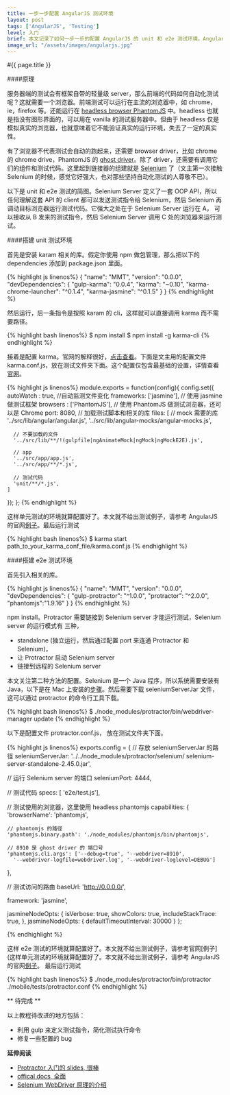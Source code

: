 ```yaml
---
title: 一步一步配置 AngularJS 测试环境
layout: post
tags: ['AngularJS', 'Testing']
level: 入门
brief: 本文记录了如何一步一步的配置 AngularJS 的 unit 和 e2e 测试环境。AngularJS 的测试会用到 protractor, Jasmine, PhantomJS, ghost driver, Selenium 等库。文中会简要的描述它们之间的关系。希望读者可以参考本文顺利搭建测试环境，少走弯路。
image_url: "/assets/images/angularjs.jpg"
---
```

#{{ page.title }}

####原理

服务器端的测试会有框架自带的轻量级 server，那么前端的代码如何自动化测试呢？这就需要一个浏览器。前端测试可以运行在主流的浏览器中，如 chrome，ie，firefox 等。还能运行在 [headless browser PhantomJS](http://phantomjs.org/) 中。headless 也就是指没有图形界面的，可以用在 vanilla 的测试服务器中。但由于 headless 仅是模拟真实的浏览器，也就意味着它不能验证真实的运行环境，失去了一定的真实性。

有了浏览器不代表测试会自动的跑起来，还需要 browser driver，比如 chrome 的 chrome drive，PhantomJS 的 [ghost driver](https://github.com/detro/ghostdriver)。除了 driver，还需要有调用它们的组件和测试代码。这里起到链接器的组建就是 [Selenium](http://www.seleniumhq.org/) 了（文主第一次接触 Selenium 的时候，感觉它好强大，也对那些坚持自动化测试的人尊敬不已）。

以下是 unit 和 e2e 测试的简图。Selenium Server 定义了一套 OOP API，所以任何理解这套 API 的 client 都可以发送测试指令给 Selenium，然后 Selenium 再调动目标浏览器运行测试代码。它强大之处在于 Selenium Server 运行在 A， 可以接收从 B 发来的测试指令，然后 Selenium Server 调用 C 处的浏览器来运行测试。

<!-- ![Alt text]({{ site.url }}/assets/images/karma_test_diagram.png) -->

<!-- ![Alt text]({{ site.url }}/assets/images/protractor_test_diagram.png) -->

####搭建 unit 测试环境

首先是安装 karam 相关的库。假定你使用 npm 做包管理，那么把以下的 dependencies 添加到 package.json 里面。

{% highlight js linenos%}
{
  "name": "MMT",
  "version": "0.0.0",
  "devDependencies": {
    "gulp-karma": "0.0.4",
    "karma": "~0.10",
    "karma-chrome-launcher": "^0.1.4",
    "karma-jasmine": "^0.1.5"
    }
}
{% endhighlight %}

然后运行，后一条指令是按照 karam 的 cli，这样就可以直接调用 karma 而不需要路径。

{% highlight bash linenos%}
$ npm install
$ npm install -g karma-cli
{% endhighlight %}

接着是配置 karma。官网的解释很好，[点击查看](http://karma-runner.github.io/0.12/intro/configuration.html)。下面是文主用的配置文件 karma.conf.js，放在测试文件夹下面。这个配置仅包含最基础的设置，详情查看[官网](http://karma-runner.github.io/0.12/config/configuration-file.html)。

{% highlight js linenos%}
module.exports = function(config){
  config.set({
    autoWatch : true, //自动监测文件变化
    frameworks: ['jasmine'], // 使用 jasmine 做测试框架
    browsers : ['PhantomJS'], // 使用 PhantomJS 做测试浏览器，还可以是 Chrome
    port: 8080,
    // 加载测试脚本和相关的库
    files: [
      // mock 需要的库
      '../src/lib/angular/angular.js',
      '../src/lib/angular-mocks/angular-mocks.js',
      
      // 不要加载的文件
      '../src/lib/**/!(gulpfile|ngAnimateMock|ngMock|ngMockE2E).js',

      // app 
      '../src/app/app.js',
      '../src/app/**/*.js',

      // 测试代码
      'unit/**/*.js',
    ]
  });
};
{% endhighlight %}

这样单元测试的环境就算配置好了。本文就不给出测试例子，请参考 AngularJS 的官网[例子](https://docs.angularjs.org/guide/unit-testing)。最后运行测试

{% highlight bash linenos%}
$ karma start path_to_your_karma_conf_file/karma.conf.js
{% endhighlight %}

####搭建 e2e 测试环境

首先引入相关的库。

{% highlight js linenos%}
{
  "name": "MMT",
  "version": "0.0.0",
  "devDependencies": {
    "gulp-protractor": "^1.0.0",
    "protractor": "^2.0.0",
    "phantomjs":"1.9.16"
    }
}
{% endhighlight %}

npm install。Protractor 需要链接到 Selenium server 才能运行测试，Selenium server 的运行模式有 三种，

- standalone (独立运行，然后通过配置 port 来连通 Protractor 和 Selenium)，
- 让 Protractor 启动 Selenium server
- 链接到远程的 Selenium server

本文关注第二种方法的配置。Selenium 是一个 Java 程序，所以系统需要安装有 Java，以下是在 Mac 上安装的[步骤](https://www.java.com/en/download/help/index_installing.xml)。然后需要下载 seleniumServerJar 文件，这可以通过 protractor 的命令行工具下载。

{% highlight bash linenos%}
$ ./node_modules/protractor/bin/webdriver-manager update
{% endhighlight %}

以下是配置文件 protractor.conf.js， 放在测试文件夹下面。

{% highlight js linenos%}
exports.config = {
  // 存放 seleniumServerJar 的路径
  seleniumServerJar: '../../node_modules/protractor/selenium/
    selenium-server-standalone-2.45.0.jar',

  // 运行 Selenium server 的端口
  seleniumPort: 4444,

  // 测试代码
  specs: [ 'e2e/test.js'],

  // 测试使用的浏览器，这里使用 headless phantomjs
  capabilities: {
    'browserName': 'phantomjs',

    // phantomjs 的路径
    'phantomjs.binary.path': './node_modules/phantomjs/bin/phantomjs',

    // 8910 是 ghost driver 的 端口号
    'phantomjs.cli.args': ['--debug=true', '--webdriver=8910', 
      '--webdriver-logfile=webdriver.log', '--webdriver-loglevel=DEBUG']
  },

  // 测试访问的路由
  baseUrl: 'http://0.0.0.0/',

  framework: 'jasmine',

  jasmineNodeOpts: {
    isVerbose: true,
    showColors: true,
    includeStackTrace: true,
  },
  jasmineNodeOpts: {
    defaultTimeoutInterval: 30000
  }
};

{% endhighlight %}

这样 e2e 测试的环境就算配置好了。本文就不给出测试例子，请参考官网[例子](这样单元测试的环境就算配置好了。本文就不给出测试例子，请参考 AngularJS 的官网[例子](https://docs.angularjs.org/guide/unit-testing)。 最后运行测试

{% highlight bash linenos%}
$ ./node_modules/protractor/bin/protractor ./mobile/tests/protractor.conf
{% endhighlight %}

** 待完成 **

以上教程待改进的地方包括：

- 利用 gulp 来定义测试指令，简化测试执行命令
- 修复一些配置的 bug 

**延伸阅读**

- [Protractor 入门的 slides, 很棒](http://ramonvictor.github.io/protractor/slides/#/1)
- [offical docs, 全面](https://github.com/angular/protractor/tree/master/docs)
- [Selenium WebDriver 原理的介绍](http://www.aosabook.org/en/selenium.html)


